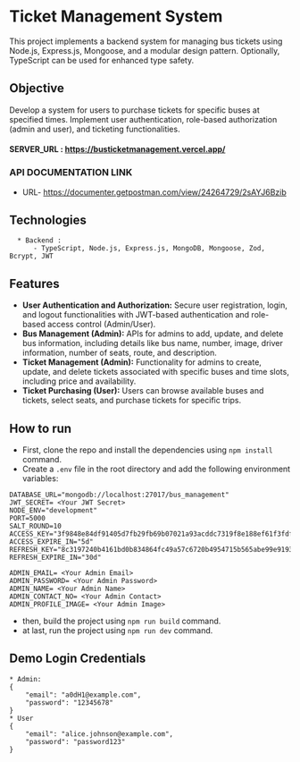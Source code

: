 # Ticket Management System

This project implements a backend system for managing bus tickets using Node.js, Express.js, Mongoose, and a modular design pattern. Optionally, TypeScript can be used for enhanced type safety.

## Objective

Develop a system for users to purchase tickets for specific buses at specified times.
Implement user authentication, role-based authorization (admin and user), and ticketing functionalities.

#### SERVER_URL : https://busticketmanagement.vercel.app/

### API DOCUMENTATION LINK

- URL- https://documenter.getpostman.com/view/24264729/2sAYJ6Bzib

## Technologies

```
  * Backend :
      - TypeScript, Node.js, Express.js, MongoDB, Mongoose, Zod, Bcrypt, JWT
```

## Features

- **User Authentication and Authorization:** Secure user registration, login, and logout functionalities with JWT-based authentication and role-based access control (Admin/User).
- **Bus Management (Admin):** APIs for admins to add, update, and delete bus information, including details like bus name, number, image, driver information, number of seats, route, and description.
- **Ticket Management (Admin):** Functionality for admins to create, update, and delete tickets associated with specific buses and time slots, including price and availability.
- **Ticket Purchasing (User):** Users can browse available buses and tickets, select seats, and purchase tickets for specific trips.

## How to run

- First, clone the repo and install the dependencies using `npm install` command.
- Create a `.env` file in the root directory and add the following environment variables:

```
DATABASE_URL="mongodb://localhost:27017/bus_management"
JWT_SECRET= <Your JWT Secret>
NODE_ENV="development"
PORT=5000
SALT_ROUND=10
ACCESS_KEY="3f9848e84df91405d7fb29fb69b07021a93acddc7319f8e188ef61f3fdf18a239c8d6c7fee70686d5d5070b82710e8ba99c2842bc05555946852e66ccdbadad1"
ACCESS_EXPIRE_IN="5d"
REFRESH_KEY="8c3197240b4161bd0b834864fc49a57c6720b4954715b565abe99e91939f02bf25112607890af51c2a3daecc6368d2c735a61cfa2c2860c3f1449520d3f629bd"
REFRESH_EXPIRE_IN="30d"

ADMIN_EMAIL= <Your Admin Email>
ADMIN_PASSWORD= <Your Admin Password>
ADMIN_NAME= <Your Admin Name>
ADMIN_CONTACT_NO= <Your Admin Contact>
ADMIN_PROFILE_IMAGE= <Your Admin Image>
```

- then, build the project using `npm run build` command.
- at last, run the project using `npm run dev` command.

## Demo Login Credentials

```
* Admin:
{
    "email": "a0dH1@example.com",
    "password": "12345678"
}
* User
{
    "email": "alice.johnson@example.com",
    "password": "password123"
}
```
